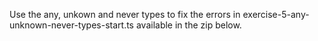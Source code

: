 Use the any, unkown and never types to fix the errors in exercise-5-any-unknown-never-types-start.ts available in the zip below.
